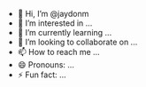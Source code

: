 - 👋 Hi, I’m @jaydonm
- 👀 I’m interested in ...
- 🌱 I’m currently learning ...
- 💞️ I’m looking to collaborate on ...
- 📫 How to reach me ...
- 😄 Pronouns: ...
- ⚡ Fun fact: ...

<!---
jaydonm/jaydonm is a ✨ special ✨ repository because its `README.md` (this file) appears on your GitHub profile.
You can click the Preview link to take a look at your changes.
--->
